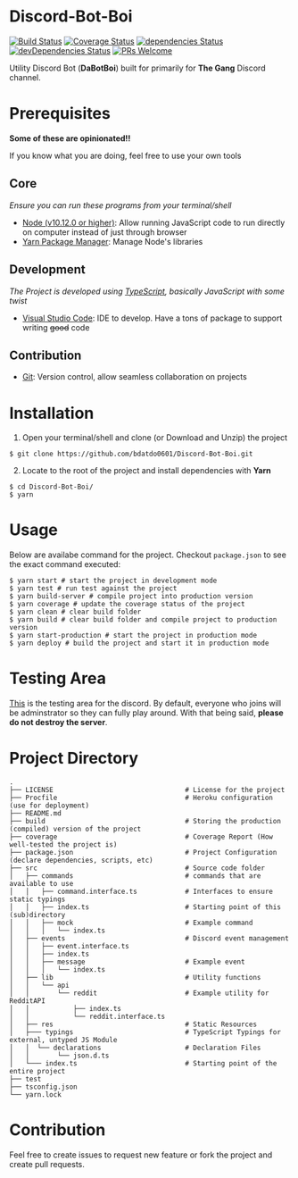 # Discord-Bot-Boi

[![Build Status](https://travis-ci.org/bdatdo0601/Discord-Bot-Boi.svg?branch=master)](https://travis-ci.org/bdatdo0601/Discord-Bot-Boi)
[![Coverage Status](https://coveralls.io/repos/github/bdatdo0601/Discord-Bot-Boi/badge.svg?branch=master)](https://coveralls.io/github/bdatdo0601/Discord-Bot-Boi?branch=master)
[![dependencies Status](https://david-dm.org/bdatdo0601/Discord-Bot-Boi/status.svg)](https://david-dm.org/bdatdo0601/Discord-Bot-Boi)
[![devDependencies Status](https://david-dm.org/bdatdo0601/Discord-Bot-Boi/dev-status.svg)](https://david-dm.org/bdatdo0601/Discord-Bot-Boi?type=dev)
[![PRs Welcome](https://img.shields.io/badge/PRs-welcome-brightgreen.svg?style=flat-square)](http://makeapullrequest.com)

Utility Discord Bot (**DaBotBoi**) built for primarily for **The Gang** Discord channel.

# Prerequisites

**Some of these are opinionated!!**

If you know what you are doing, feel free to use your own tools

## Core

_Ensure you can run these programs from your terminal/shell_

-   [Node (v10.12.0 or higher)](https://nodejs.org/en/): Allow running JavaScript code to run directly on computer instead of just through browser
-   [Yarn Package Manager](https://yarnpkg.com/en/): Manage Node's libraries

## Development

_The Project is developed using [TypeScript](https://www.typescriptlang.org/), basically JavaScript with some twist_

-   [Visual Studio Code](https://code.visualstudio.com/): IDE to develop. Have a tons of package to support writing ~~good~~ code

## Contribution

-   [Git](https://git-scm.com/): Version control, allow seamless collaboration on projects

# Installation

1. Open your terminal/shell and clone (or Download and Unzip) the project

```shell
$ git clone https://github.com/bdatdo0601/Discord-Bot-Boi.git
```

2. Locate to the root of the project and install dependencies with **Yarn**

```shell
$ cd Discord-Bot-Boi/
$ yarn
```

# Usage

Below are availabe command for the project. Checkout `package.json` to see the exact command executed:

```shell
$ yarn start # start the project in development mode
$ yarn test # run test against the project
$ yarn build-server # compile project into production version
$ yarn coverage # update the coverage status of the project
$ yarn clean # clear build folder
$ yarn build # clear build folder and compile project to production version
$ yarn start-production # start the project in production mode
$ yarn deploy # build the project and start it in production mode
```

# Testing Area

[This](https://discord.gg/BNu8uTe) is the testing area for the discord. By default, everyone who joins will be adminstrator so they can fully play around. With that being said, **please do not destroy the server**.

# Project Directory

```tree
.
├── LICENSE                                 # License for the project
├── Procfile                                # Heroku configuration (use for deployment)
├── README.md
├── build                                   # Storing the production (compiled) version of the project
├── coverage                                # Coverage Report (How well-tested the project is)
├── package.json                            # Project Configuration (declare dependencies, scripts, etc)
├── src                                     # Source code folder
│   ├── commands                            # commands that are available to use
│   │   ├── command.interface.ts            # Interfaces to ensure static typings
│   │   ├── index.ts                        # Starting point of this (sub)directory
│   │   ├── mock                            # Example command
│   │   │   └── index.ts
│   ├── events                              # Discord event management
│   │   ├── event.interface.ts
│   │   ├── index.ts
│   │   ├── message                         # Example event
│   │   │   └── index.ts
│   ├── lib                                 # Utility functions
│   │   └── api
│   │       └── reddit                      # Example utility for RedditAPI
│   │           ├── index.ts
│   │           └── reddit.interface.ts
│   ├── res                                 # Static Resources
│   ├─── typings                            # TypeScript Typings for external, untyped JS Module
│   │  └── declarations                     # Declaration Files
│   │       └── json.d.ts
│   └─── index.ts                           # Starting point of the entire project
├── test
├── tsconfig.json
└── yarn.lock
```

# Contribution

Feel free to create issues to request new feature or fork the project and create pull requests.
